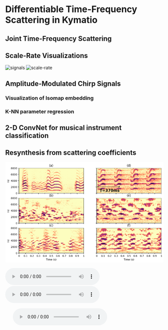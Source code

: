 # Differentiable Time-Frequency Scattering in Kymatio

## Joint Time-Frequency Scattering

## Scale-Rate Visualizations
![signals](https://user-images.githubusercontent.com/16495490/161852304-a0924fe7-7a4c-471f-a150-d20339fc8dcd.png)
![scale-rate](https://user-images.githubusercontent.com/16495490/161861321-cb3d9f2a-32f5-4abf-90f7-d9b2b85c9ae4.png)

## Amplitude-Modulated Chirp Signals

### Visualization of Isomap embedding

### K-NN parameter regression

## 2-D ConvNet for musical instrument classification

## Resynthesis from scattering coefficients
![resynthesis](https://raw.githubusercontent.com/cyrusvahidi/jtfs-gpu/main/img/reconstruction_birds.png)


![oggull](https://raw.githubusercontent.com/cyrusvahidi/jtfs-gpu/main/audio/laughinggull.wav)
![resynthjtfsgull](https://raw.githubusercontent.com/cyrusvahidi/jtfs-gpu/main/audio/reconstructed_jtfs_acc_j12_q12_t13.wav)


<ul class="bodyColum2">
  <audio controls height="40px" width="100px">
     <source src="https://raw.githubusercontent.com/cyrusvahidi/jtfs-gpu/main/audio/laughinggull.wav" type="audio/mpeg">
     <embed height="50" width="100" src="https://raw.githubusercontent.com/cyrusvahidi/jtfs-gpu/main/audio/laughinggull.wav">
  </audio>
</ul>
